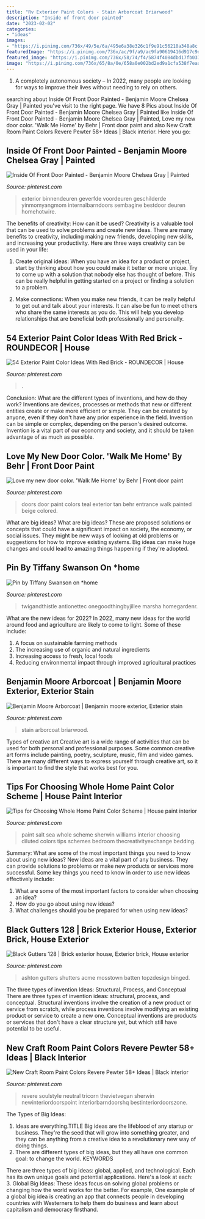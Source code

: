 ```yaml
---
title: "Rv Exterior Paint Colors - Stain Arborcoat Briarwood"
description: "Inside of front door painted"
date: "2023-02-02"
categories:
- "ideas"
images:
- "https://i.pinimg.com/736x/49/5e/6a/495e6a38e326c1f9e91c56210a348a8c.jpg"
featuredImage: "https://i.pinimg.com/736x/ac/9f/a9/ac9fa90619416d917c9d27aed3a4991f.jpg"
featured_image: "https://i.pinimg.com/736x/58/74/f4/5874f4084dbd17fb037f9e948d307480.jpg"
image: "https://i.pinimg.com/736x/65/8a/0e/658a0e002bd2ed9a1cfa538f7eaaad9d.jpg"
---
```



1. A completely autonomous society – In 2022, many people are looking for ways to improve their lives without needing to rely on others.

	

		
searching about Inside Of Front Door Painted - Benjamin Moore Chelsea Gray | Painted you've visit to the right page. We have 8 Pics about Inside Of Front Door Painted - Benjamin Moore Chelsea Gray | Painted like Inside Of Front Door Painted - Benjamin Moore Chelsea Gray | Painted, Love my new door color. &#039;Walk Me Home&#039; by Behr | Front door paint and also New Craft Room Paint Colors Revere Pewter 58+ Ideas | Black interior. Here you go:
		
    
## Inside Of Front Door Painted - Benjamin Moore Chelsea Gray | Painted

<img loading=lazy src="https://i.pinimg.com/736x/58/74/f4/5874f4084dbd17fb037f9e948d307480.jpg" onerror="this.onerror=null;this.src='https://tse1.mm.bing.net/th?id=OIP.NPkJ1S-rOFeBg0LOeCGshQHaJ3&amp;pid=15.1';" alt="Inside Of Front Door Painted - Benjamin Moore Chelsea Gray | Painted">

_Source: pinterest.com_

>exterior binnendeuren geverfde voordeuren geschilderde yinmomyangmom internalbarndoors sembagine bestdoor deuren homehotwire. 

	

The benefits of creativity: How can it be used?
Creativity is a valuable tool that can be used to solve problems and create new ideas. There are many benefits to creativity, including making new friends, developing new skills, and increasing your productivity. Here are three ways creativity can be used in your life: 
1. Create original ideas: When you have an idea for a product or project, start by thinking about how you could make it better or more unique. Try to come up with a solution that nobody else has thought of before. This can be really helpful in getting started on a project or finding a solution to a problem.

2. Make connections: When you make new friends, it can be really helpful to get out and talk about your interests. It can also be fun to meet others who share the same interests as you do. This will help you develop relationships that are beneficial both professionally and personally.

    
## 54 Exterior Paint Color Ideas With Red Brick - ROUNDECOR | House

<img loading=lazy src="https://i.pinimg.com/736x/0e/06/5d/0e065dfc01dfd32aab41142d4a050609.jpg" onerror="this.onerror=null;this.src='https://tse3.mm.bing.net/th?id=OIP.-VzXjgVyx5Hkf3rw2F-W6wHaKM&amp;pid=15.1';" alt="54 Exterior Paint Color Ideas With Red Brick - ROUNDECOR | House">

_Source: pinterest.com_

>. 

	

Conclusion: What are the different types of inventions, and how do they work?
Inventions are devices, processes or methods that new or different entities create or make more efficient or simple. They can be created by anyone, even if they don't have any prior experience in the field. Invention can be simple or complex, depending on the person's desired outcome. Invention is a vital part of our economy and society, and it should be taken advantage of as much as possible.

    
## Love My New Door Color. &#039;Walk Me Home&#039; By Behr | Front Door Paint

<img loading=lazy src="https://i.pinimg.com/736x/2f/95/c0/2f95c0c5c31713d12bd8006f604ef4c5.jpg" onerror="this.onerror=null;this.src='https://tse3.mm.bing.net/th?id=OIP.wmFQ3qPMuHkgQ7-sb1R55AHaJ3&amp;pid=15.1';" alt="Love my new door color. &#039;Walk Me Home&#039; by Behr | Front door paint">

_Source: pinterest.com_

>doors door paint colors teal exterior tan behr entrance walk painted beige colored. 

	

What are big ideas?
What are big ideas? These are proposed solutions or concepts that could have a significant impact on society, the economy, or social issues. They might be new ways of looking at old problems or suggestions for how to improve existing systems. Big ideas can make huge changes and could lead to amazing things happening if they're adopted.

    
## Pin By Tiffany Swanson On *home

<img loading=lazy src="https://i.pinimg.com/736x/12/da/d3/12dad361616c323e631dec5902664c85--fall-front-doors-front-door-colors.jpg" onerror="this.onerror=null;this.src='https://tse2.mm.bing.net/th?id=OIP.H22DtO7AfE585i_zy9N5XwHaLH&amp;pid=15.1';" alt="Pin by Tiffany Swanson on *home">

_Source: pinterest.com_

>twigandthistle antionettec onegoodthingbyjillee marsha homegardenr. 

	

What are the new ideas for 2022?
In 2022, many new ideas for the world around food and agriculture are likely to come to light. Some of these include: 
1. A focus on sustainable farming methods 
2. The increasing use of organic and natural ingredients 
3. Increasing access to fresh, local foods 
4. Reducing environmental impact through improved agricultural practices 

    
## Benjamin Moore Arborcoat | Benjamin Moore Exterior, Exterior Stain

<img loading=lazy src="https://i.pinimg.com/736x/49/5e/6a/495e6a38e326c1f9e91c56210a348a8c.jpg" onerror="this.onerror=null;this.src='https://tse3.mm.bing.net/th?id=OIP.Z7EDTNQTlNVYSBbpLwp8OQHaMq&amp;pid=15.1';" alt="Benjamin Moore Arborcoat | Benjamin moore exterior, Exterior stain">

_Source: pinterest.com_

>stain arborcoat briarwood. 

	

Types of creative art
Creative art is a wide range of activities that can be used for both personal and professional purposes. Some common creative art forms include painting, poetry, sculpture, music, film and video games. There are many different ways to express yourself through creative art, so it is important to find the style that works best for you.

    
## Tips For Choosing Whole Home Paint Color Scheme | House Paint Interior

<img loading=lazy src="https://i.pinimg.com/736x/65/8a/0e/658a0e002bd2ed9a1cfa538f7eaaad9d.jpg" onerror="this.onerror=null;this.src='https://tse3.mm.bing.net/th?id=OIP.UGCPaqUMi4ymFOOEXK3PFQHaLG&amp;pid=15.1';" alt="Tips for Choosing Whole Home Paint Color Scheme | House paint interior">

_Source: pinterest.com_

>paint salt sea whole scheme sherwin williams interior choosing diluted colors tips schemes bedroom thecreativityexchange bedding. 

	

Summary: What are some of the most important things you need to know about using new ideas?
New ideas are a vital part of any business. They can provide solutions to problems or make new products or services more successful. Some key things you need to know in order to use new ideas effectively include:
1. What are some of the most important factors to consider when choosing an idea?
2. How do you go about using new ideas?
3. What challenges should you be prepared for when using new ideas?

    
## Black Gutters 128 | Brick Exterior House, Exterior Brick, House Exterior

<img loading=lazy src="https://i.pinimg.com/736x/ac/9f/a9/ac9fa90619416d917c9d27aed3a4991f.jpg" onerror="this.onerror=null;this.src='https://tse4.mm.bing.net/th?id=OIP.R6QQdXiNnr6AnnC6GmiTZAHaJ3&amp;pid=15.1';" alt="Black Gutters 128 | Brick exterior house, Exterior brick, House exterior">

_Source: pinterest.com_

>ashton gutters shutters acme mosstown batten topzdesign binged. 

	

The three types of invention Ideas: Structural, Process, and Conceptual
There are three types of invention ideas: structural, process, and conceptual. Structural inventions involve the creation of a new product or service from scratch, while process inventions involve modifying an existing product or service to create a new one. Conceptual inventions are products or services that don't have a clear structure yet, but which still have potential to be useful.

    
## New Craft Room Paint Colors Revere Pewter 58+ Ideas | Black Interior

<img loading=lazy src="https://i.pinimg.com/736x/0c/e9/b3/0ce9b361a7017d0fdfd1e9d88977fad6.jpg" onerror="this.onerror=null;this.src='https://tse4.mm.bing.net/th?id=OIP.e5qKx-t_I4L4-VkxduC0rAAAAA&amp;pid=15.1';" alt="New Craft Room Paint Colors Revere Pewter 58+ Ideas | Black interior">

_Source: pinterest.com_

>revere soulstyle neutral tricorn thevietvegan sherwin newinteriordoorspoint interiorbarndoorshq bestinteriordoorszone. 

	

The Types of Big Ideas:
1. Ideas are everything.TITLE
Big ideas are the lifeblood of any startup or business. They're the seed that will grow into something greater, and they can be anything from a creative idea to a revolutionary new way of doing things.
2. There are different types of big ideas, but they all have one common goal: to change the world. KEYWORDS

There are three types of big ideas: global, applied, and technological. Each has its own unique goals and potential applications. Here's a look at each: 
3. Global Big Ideas: These ideas focus on solving global problems or changing how the world works for the better. For example, One example of a global big idea is creating an app that connects people in developing countries with Westerners to help them do business and learn about capitalism and democracy firsthand. 

